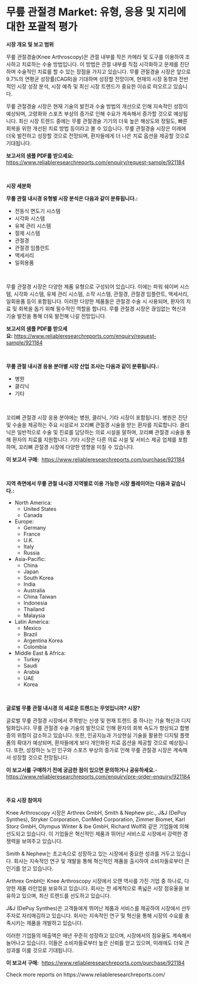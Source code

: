 <p><h1>무릎 관절경 Market: 유형, 응용 및 지리에 대한 포괄적 평가</h1></p><p><strong>시장 개요 및 보고 범위</strong></p>
<p><p>무릎 관절경술(Knee Arthroscopy)은 관절 내부를 작은 카메라 및 도구를 이용하여 조사하고 치료하는 수술 방법입니다. 이 방법은 관절 내부를 직접 시각화하고 문제를 진단하며 수술적인 치료를 할 수 있는 장점을 가지고 있습니다. 무릎 관절경술 시장은 앞으로 9.7%의 연평균 성장률(CAGR)을 기대하며 성장할 전망이며, 현재의 시장 동향과 전반적인 시장 성장 분석, 시장 예측 및 최신 시장 트렌드가 중요한 이슈로 떠오르고 있습니다.</p><p>무릎 관절경술 시장은 현재 기술의 발전과 수술 방법의 개선으로 인해 지속적인 성장이 예상되며, 고령화와 스포츠 부상의 증가로 인해 수요가 계속해서 증가할 것으로 예상됩니다. 최신 시장 트렌드 중에는 무릎 관절경술 기기의 더욱 높은 해상도와 정밀도, 빠른 회복을 위한 개선된 치료 방법 등이라고 볼 수 있습니다. 무릎 관절경술 시장은 미래에 더욱 발전하고 성장할 것으로 전망되며, 환자들에게 더 나은 치료 옵션을 제공할 것으로 기대됩니다.</p></p>
<p><strong>보고서의 샘플 PDF를 받으세요:</strong> <a href="https://www.reliableresearchreports.com/enquiry/request-sample/921184">https://www.reliableresearchreports.com/enquiry/request-sample/921184</a></p>
<p>&nbsp;</p>
<p><strong>시장 세분화</strong></p>
<p><strong>무릎 관절 내시경 유형별 시장 분석은 다음과 같이 분류됩니다.:</strong></p>
<p><ul><li>전동식 면도기 시스템</li><li>시각화 시스템</li><li>유체 관리 시스템</li><li>절제 시스템</li><li>관절경</li><li>관절경 임플란트</li><li>액세서리</li><li>일회용품</li></ul></p>
<p>&nbsp;</p>
<p><p>무릎 관절경 시장은 다양한 제품 유형으로 구성되어 있습니다. 이에는 파워 쉐이버 시스템, 시각화 시스템, 유체 관리 시스템, 소작 시스템, 관절경, 관절경 임플란트, 액세서리, 일회용품 등이 포함됩니다. 이러한 다양한 제품들은 관절경 수술 시 사용되며, 환자의 치료 및 회복을 돕기 위해 필수적인 역할을 합니다. 무릎 관절경 시장은 끊임없는 혁신과 기술 발전을 통해 더욱 발전해 나갈 전망입니다.</p></p>
<p><strong>보고서의 샘플 PDF를 받으세요:</strong>&nbsp;<a href="https://www.reliableresearchreports.com/enquiry/request-sample/921184">https://www.reliableresearchreports.com/enquiry/request-sample/921184</a></p>
<p>&nbsp;</p>
<p><strong> 무릎 관절 내시경 응용 분야별 시장 산업 조사는 다음과 같이 분류됩니다.:</strong></p>
<p><ul><li>병원</li><li>클리닉</li><li>기타</li></ul></p>
<p>&nbsp;</p>
<p><p>꼬리뼈 관절경 시장 응용 분야에는 병원, 클리닉, 기타 시장이 포함됩니다. 병원은 진단 및 수술을 제공하는 주요 시설로서 꼬리뼈 관절경 시술을 받는 환자를 치료합니다. 클리닉은 일반적으로 수술 및 진료를 담당하는 의료 시설을 말하며, 꼬리뼈 관절경 시술을 통해 환자의 치료를 지원합니다. 기타 시장은 다른 의료 시설 및 서비스 제공 업체를 포함하며, 꼬리뼈 관절경 시장에 다양한 영향을 미칠 수 있습니다.</p></p>
<p><strong>이 보고서 구매:</strong>&nbsp; <a href="https://www.reliableresearchreports.com/purchase/921184">https://www.reliableresearchreports.com/purchase/921184</a></p>
<p>&nbsp;</p>
<p><strong>지역 측면에서 무릎 관절 내시경 지역별로 이용 가능한 시장 플레이어는 다음과 같습니다.:</strong></p>
<p><ul>
    <li>
        North America:
        <ul>
            <li>United States</li>
            <li>Canada</li>
        </ul>
    </li>
    <li>
        Europe:
        <ul>
            <li>Germany</li>
            <li>France</li>
            <li>U.K.</li>
            <li>Italy</li>
            <li>Russia</li>
        </ul>
    </li>
    <li>
        Asia-Pacific:
        <ul>
            <li>China</li>
            <li>Japan</li>
            <li>South Korea</li>
            <li>India</li>
            <li>Australia</li>
            <li>China Taiwan</li>
            <li>Indonesia</li>
            <li>Thailand</li>
            <li>Malaysia</li>
        </ul>
    </li>
    <li>
        Latin America:
        <ul>
            <li>Mexico</li>
            <li>Brazil</li>
            <li>Argentina Korea</li>
            <li>Colombia</li>
        </ul>
    </li>
    <li>
        Middle East & Africa:
        <ul>
            <li>Turkey</li>
            <li>Saudi</li>
            <li>Arabia</li>
            <li>UAE</li>
            <li>Korea</li>
        </ul>
    </li>
    </ul></p>
<p>&nbsp;</p>
<p><strong>글로벌 무릎 관절 내시경 의 새로운 트렌드는 무엇입니까? 시장?</strong></p>
<p><p>글로벌 무릎 관절경 시장에서 주목받는 신생 및 현재 트렌드 중 하나는 기술 혁신과 디지털화입니다. 무릎 관절경 수술 기술의 발전으로 인해 환자의 회복 속도가 향상되고 합병증의 위험이 감소하고 있습니다. 또한, 인공지능과 가상현실 기술을 활용한 디지털 플랫폼의 확대가 예상되며, 환자들에게 보다 개인화된 치료 옵션을 제공할 것으로 예상됩니다. 또한, 성장하는 노인 인구와 스포츠 부상의 증가로 인해 무릎 관절경 시장은 계속해서 성장할 것으로 전망됩니다.</p></p>
<p><strong>이 보고서를 구매하기 전에 궁금한 점이 있으면 문의하거나 공유하세요.</strong>- <a href="https://www.reliableresearchreports.com/enquiry/pre-order-enquiry/921184">https://www.reliableresearchreports.com/enquiry/pre-order-enquiry/921184</a></p>
<p>&nbsp;</p>
<p><strong>주요 시장 참여자</strong></p>
<p><p>Knee Arthroscopy 시장은 Arthrex GmbH, Smith & Nephew plc., J&J (DePuy Synthes), Stryker Corporation, ConMed Corporation, Zimmer Biomet, Karl Storz GmbH, Olympus Winter & Ibe GmbH, Richard Wolf와 같은 기업들에 의해 선도되고 있습니다. 이 기업들은 혁신적인 제품과 뛰어난 서비스로 시장에서 강력한 경쟁력을 보여주고 있습니다.</p><p>Smith & Nephew는 초고속으로 성장하고 있는 시장에서 중요한 성과를 거두고 있습니다. 회사는 지속적인 연구 및 개발을 통해 혁신적인 제품을 출시하여 소비자들로부터 큰 인기를 얻고 있습니다.</p><p>Arthrex GmbH는 Knee Arthroscopy 시장에서 오랜 역사를 가진 기업 중 하나로, 다양한 제품 라인업을 보유하고 있습니다. 회사는 전 세계적으로 폭넓은 시장 점유율을 보유하고 있으며, 최신 트렌드를 선도하고 있습니다.</p><p>J&J (DePuy Synthes)은 고객들에게 뛰어난 제품과 서비스를 제공하여 시장에서 선두 주자로 자리매김하고 있습니다. 회사는 지속적인 연구 및 혁신을 통해 시장의 수요를 충족시키는 제품을 개발하고 있습니다.</p><p>이러한 기업들의 매출액은 매년 꾸준히 성장하고 있으며, 시장에서의 점유율도 계속해서 늘어나고 있습니다. 이들은 소비자들로부터 높은 신뢰를 얻고 있으며, 미래에도 더욱 큰 성과를 이룰 것으로 기대됩니다.</p></p>
<p><strong>이 보고서 구매:</strong>&nbsp;&nbsp;<a href="https://www.reliableresearchreports.com/purchase/921184">https://www.reliableresearchreports.com/purchase/921184</a></p>
<p>Check more reports on https://www.reliableresearchreports.com/</p>
